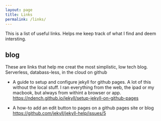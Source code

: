 ```yaml
---
layout: page
title: Links
permalink: /links/
---
```


This is a list of useful links. Helps me keep track of what I find and deem intersting.

## blog

These are links that help me creat the most simplistic, low tech blog. Serverless, databass-less,
in the cloud on github

* A guide to setup and configure jekyll for github pages. A lot of this without the local stuff.
I ran everything from the web, the ipad or my macbook, but always from withint a browser or app.
https://ndench.github.io/jekyll/setup-jekyll-on-github-pages

* A how-to add an edit button to pages on a github pages site or blog
https://github.com/jekyll/jekyll-help/issues/5
